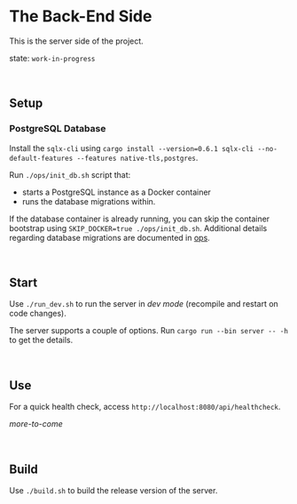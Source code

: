 # The Back-End Side

This is the server side of the project.

state: `work-in-progress`

<br/>

## Setup

### PostgreSQL Database

Install the `sqlx-cli` using `cargo install --version=0.6.1 sqlx-cli --no-default-features --features native-tls,postgres`.

Run `./ops/init_db.sh` script that:
- starts a PostgreSQL instance as a Docker container
- runs the database migrations within.

If the database container is already running, you can skip the container bootstrap using `SKIP_DOCKER=true ./ops/init_db.sh`. 
Additional details regarding database migrations are documented in [ops](./ops/readme.md).

<br/>

## Start

Use `./run_dev.sh` to run the server in _dev mode_ (recompile and restart on code changes).

The server supports a couple of options. Run `cargo run --bin server -- -h` to get the details.

<br/>

## Use

For a quick health check, access `http://localhost:8080/api/healthcheck`.

_more-to-come_

<br/>

## Build

Use `./build.sh` to build the release version of the server.
